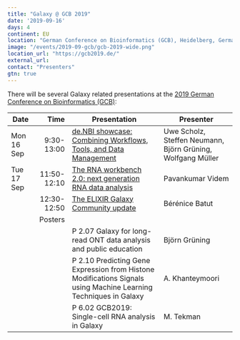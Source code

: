 ```yaml
---
title: "Galaxy @ GCB 2019"
date: '2019-09-16'
days: 4
continent: EU
location: "German Conference on Bioinformatics (GCB), Heidelberg, Germany"
image: "/events/2019-09-gcb/gcb-2019-wide.png"
location_url: "https://gcb2019.de/"
external_url: 
contact: "Presenters"
gtn: true
---
```


There will be several Galaxy related presentations at the [2019 German Conference on Bioinformatics (GCB)](https://gcb2019.de/):

| Date | Time | Presentation | Presenter |
| --- | ---: | --- | --- |
| Mon 16 Sep | 9:30-13:00 | [de.NBI showcase: Combining Workflows, Tools, and Data Management](https://gcb2019.de/de-nbi-showcase-combining-workflows-tools-and-data-management/) | Uwe Scholz, Steffen Neumann, Björn Grüning, Wolfgang Müller |
| Tue 17 Sep | 11:50-12:10 | [The RNA workbench 2.0: next generation RNA data analysis](https://dechema.converia.de/frontend/index.php?page_id=7412&v=List&do=15&day=all&ses=5036#) | Pavankumar Videm |
| | 12:30-12:50 | [The ELIXIR Galaxy Community update](https://dechema.converia.de/frontend/index.php?page_id=7412&v=List&do=15&day=all&ses=5036#) | Bérénice Batut |
| | Posters | | |
| | | P 2.07 Galaxy for long-read ONT data analysis and public education | Björn Grüning |
| | | P 2.10 Predicting Gene Expression from Histone Modifications Signals using Machine Learning Techniques in Galaxy | A. Khanteymoori |
| | | P 6.02 GCB2019: Single-cell RNA analysis in Galaxy | M. Tekman |


